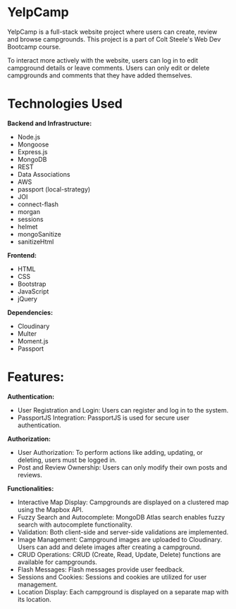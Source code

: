 # YelpCamp
YelpCamp is a full-stack website project where users can create, review and browse campgrounds. This project is a part of Colt Steele's Web Dev Bootcamp course.

To interact more actively with the website, users can log in to edit campground details or leave comments. Users can only edit or delete campgrounds and comments that they have added themselves.

# Technologies Used

**Backend and Infrastructure:**

- Node.js
- Mongoose
- Express.js
- MongoDB
- REST
- Data Associations
- AWS
- passport (local-strategy)
- JOI
- connect-flash
- morgan
- sessions
- helmet
- mongoSanitize
- sanitizeHtml

**Frontend:**

- HTML
- CSS
- Bootstrap
- JavaScript
- jQuery

**Dependencies:**

- Cloudinary
- Multer
- Moment.js
- Passport 

# Features:

**Authentication:**

- User Registration and Login: Users can register and log in to the system.
- PassportJS Integration: PassportJS is used for secure user authentication.

**Authorization:**

- User Authorization: To perform actions like adding, updating, or deleting, users must be logged in.
- Post and Review Ownership: Users can only modify their own posts and reviews.

**Functionalities:**

- Interactive Map Display: Campgrounds are displayed on a clustered map using the Mapbox API.
- Fuzzy Search and Autocomplete: MongoDB Atlas search enables fuzzy search with autocomplete functionality.
- Validation: Both client-side and server-side validations are implemented.
- Image Management: Campground images are uploaded to Cloudinary. Users can add and delete images after creating a campground.
- CRUD Operations: CRUD (Create, Read, Update, Delete) functions are available for campgrounds.
- Flash Messages: Flash messages provide user feedback.
- Sessions and Cookies: Sessions and cookies are utilized for user management.
- Location Display: Each campground is displayed on a separate map with its location.
